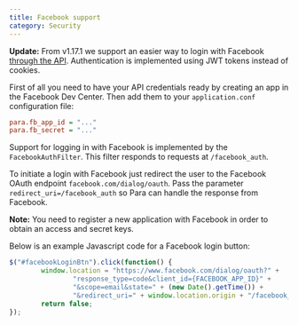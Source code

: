 ```yaml
---
title: Facebook support
category: Security
---
```


**Update:** From v1.17.1 we support an easier way to login with Facebook [through the API](#034-api-jwt-signin).
Authentication is implemented using JWT tokens instead of cookies.

First of all you need to have your API credentials ready by creating an app in the Facebook Dev Center.
Then add them to your `application.conf` configuration file:
```cfg
para.fb_app_id = "..."
para.fb_secret = "..."
```

Support for logging in with Facebook is implemented by the `FacebookAuthFilter`. This filter responds to requests at
`/facebook_auth`.

To initiate a login with Facebook just redirect the user to the Facebook OAuth endpoint
`facebook.com/dialog/oauth`. Pass the parameter `redirect_uri=/facebook_auth` so Para
can handle the response from Facebook.

**Note:** You need to register a new application with Facebook in order to obtain an access and secret keys.

Below is an example Javascript code for a Facebook login button:

```js
$("#facebookLoginBtn").click(function() {
		window.location = "https://www.facebook.com/dialog/oauth?" +
				"response_type=code&client_id={FACEBOOK_APP_ID}" +
				"&scope=email&state=" + (new Date().getTime()) +
				"&redirect_uri=" + window.location.origin + "/facebook_auth";
		return false;
});
```